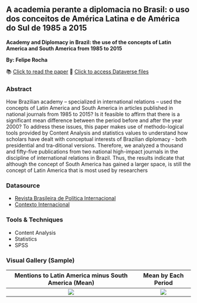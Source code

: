 ## A academia perante a diplomacia no Brasil: o uso dos conceitos de América Latina e de América do Sul de 1985 a 2015
**Academy and Diplomacy in Brazil: the use of the concepts of Latin America and South America from 1985 to 2015**

**By: Felipe Rocha**

📚 [Click to read the paper](https://doi.org/10.5752/P.1809-6182.2016v13n3p126)
📂 [Click to access Dataverse files](https://doi.org/10.7910/DVN/ZVPJSP)

### Abstract

How Brazilian academy – specialized in international relations – used the concepts of Latin America and South America in articles published in national journals from 1985 to 2015? Is it feasible to affirm that there is a significant mean difference between the period before and after the year 2000? To address these issues, this paper makes use of methodo-logical tools provided by Content Analysis and statistics values to understand how scholars have dealt with conceptual interests of Brazilian diplomacy - both presidential and tra-ditional versions. Therefore, we analyzed a thousand and fifty-five publications from two national high-impact journals in the discipline of international relations in Brazil. Thus, the results indicate that although the concept of South America has gained a larger space, is still the concept of Latin America that is most used by researchers

### Datasource
- [Revista Brasileira de Política Internacional](https://www.scielo.br/revistas/rbpi/iaboutj.htm)
- [Contexto Internacional](https://www.scielo.br/revistas/cint/iaboutj.htm)

### Tools & Techniques
- Content Analysis
- Statistics
- SPSS

### Visual Gallery (Sample)

Mentions to Latin America minus South America (Mean)             |  Mean by Each Period
:-------------------------:|:-------------------------:
![](https://user-images.githubusercontent.com/34004529/112669950-13ba6a80-8e3f-11eb-9509-8381aade44f2.png)  |  ![](https://user-images.githubusercontent.com/34004529/112669959-161cc480-8e3f-11eb-9cc4-26fde87665ea.png)



